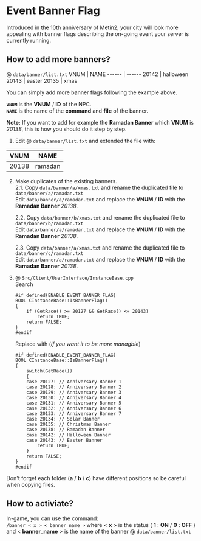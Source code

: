 # Event Banner Flag

Introduced in the 10th anniversary of Metin2, your city will look more appealing with banner flags describing the on-going event your server is currently running.  

## How to add more banners?

@ `data/banner/list.txt`
VNUM | NAME
------ | ------
20142 | halloween
20143 | easter
20135 | xmas

You can simply add more banner flags following the example above.  

**`VNUM`** is the **VNUM** / **ID** of the NPC.  
**`NAME`** is the name of the **command** and **file** of the banner.  

**Note:** If you want to add for example the **Ramadan Banner** which **VNUM** is *20138*, this is how you should do it step by step.
1. Edit @ `data/banner/list.txt` and extended the file with:  

VNUM | NAME
------ | ------
20138 | ramadan

2. Make duplicates of the existing banners.  
    2.1. Copy `data/banner/a/xmas.txt` and rename the duplicated file to `data/banner/a/ramadan.txt`  
	Edit `data/banner/a/ramadan.txt` and replace the **VNUM** / **ID** with the **Ramadan Banner** *20138*.  

	2.2. Copy `data/banner/b/xmas.txt` and rename the duplicated file to `data/banner/b/ramadan.txt`  
	Edit `data/banner/a/ramadan.txt` and replace the **VNUM** / **ID** with the **Ramadan Banner** *20138*.  

	2.3. Copy `data/banner/a/xmas.txt` and rename the duplicated file to `data/banner/c/ramadan.txt`  
	Edit `data/banner/a/ramadan.txt` and replace the **VNUM** / **ID** with the **Ramadan Banner** *20138*.  

3. @ `Src/Client/UserInterface/InstanceBase.cpp`  
	Search

       #if defined(ENABLE_EVENT_BANNER_FLAG)
       BOOL CInstanceBase::IsBannerFlag()
       {
           if (GetRace() >= 20127 && GetRace() <= 20143)
               return TRUE;
           return FALSE;
       }
       #endif

	Replace with (*If you want it to be more managble*)

       #if defined(ENABLE_EVENT_BANNER_FLAG)
       BOOL CInstanceBase::IsBannerFlag()
       {
           switch(GetRace())
           {
           case 20127: // Anniversary Banner 1
           case 20128: // Anniversary Banner 2
           case 20129: // Anniversary Banner 3
           case 20130: // Anniversary Banner 4
           case 20131: // Anniversary Banner 5
           case 20132: // Anniversary Banner 6
           case 20133: // Anniversary Banner 7
           case 20134: // Solar Banner
           case 20135: // Christmas Banner
           case 20138: // Ramadan Banner
           case 20142: // Halloween Banner
           case 20143: // Easter Banner
               return TRUE;
           }
           return FALSE;
       }
       #endif


Don't forget each folder (**a** / **b** / **c**) have different positions so be careful when copying files.


## How to activiate?

In-game, you can use the command:  
`/banner < x > < banner_name >` where < **x** > is the status ( **1** : **ON** / **0** : **OFF** ) and < **banner_name** > is the name of the banner @ `data/banner/list.txt`  
